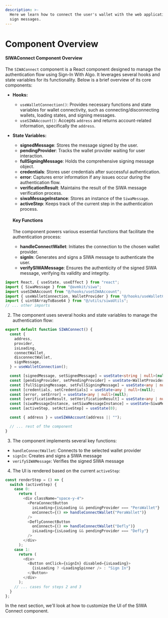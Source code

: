 ```yaml
---
description: >-
  Here we learn how to connect the user's wallet with the web application and
  sign messages.
---
```


# Component Overview

#### SIWAConnect Component Overview

The `SIWAConnect` component is a React component designed to manage the authentication flow using Sign-In With Algo. It leverages several hooks and state variables for its functionality. Below is a brief overview of its core components:

* **Hooks:**
  * `useWalletConnection()`: Provides necessary functions and state variables for wallet connectivity, such as connecting/disconnecting wallets, loading states, and signing messages.
  * `useSIWAAccount()`: Accepts `address` and returns account-related information, specifically the `address`.
*   **State Variables:**

    * **signedMessage**: Stores the message signed by the user.
    * **pendingProvider**: Tracks the wallet provider waiting for user interaction.
    * **fullSigningMessage**: Holds the comprehensive signing message object.
    * **credentials**: Stores user credentials after successful authentication.
    * **error**: Captures error information if any issues occur during the authentication flow.
    * **verificationResult**: Maintains the result of the SIWA message verification process.
    * **siwaMessageInstance**: Stores an instance of the `SiwaMessage`.
    * **activeStep**: Keeps track of the current step in the authentication process.



    #### Key Functions

    The component powers various essential functions that facilitate the authentication process:

    * **handleConnectWallet**: Initiates the connection to the chosen wallet provider.
    * **signIn**: Generates and signs a SIWA message to authenticate the user.
    * **verifySIWAMessage**: Ensures the authenticity of the signed SIWA message, verifying its validity and integrity.

```typescript
import React, { useState, useEffect } from "react";
import { SiwaMessage } from "@avmkit/siwa";
import useSIWAAccount from "@/hooks/useSIWAAccount";
import { useWalletConnection, WalletProvider } from "@/hooks/useWalletConnection";
import { uint8ArrayToBase64 } from "@/utils/siwaUtils";
// ... other imports
```

2. The component uses several hooks and state variables to manage the authentication flow:

```typescript
export default function SIWAConnect() {
  const {
    address,
    provider,
    isLoading,
    connectWallet,
    disconnectWallet,
    signMessage,
  } = useWalletConnection();

  const [signedMessage, setSignedMessage] = useState<string | null>(null);
  const [pendingProvider, setPendingProvider] = useState<WalletProvider | null>(null);
  const [fullSigningMessage, setFullSigningMessage] = useState<any | null>(null);
  const [credentials, setCredentials] = useState<any | null>(null);
  const [error, setError] = useState<any | null>(null);
  const [verificationResult, setVerificationResult] = useState<any | null>(null);
  const [siwaMessageInstance, setSiwaMessageInstance] = useState<SiwaMessage | null>(null);
  const [activeStep, setActiveStep] = useState(0);

  const { address } = useSIWAAccount(address || "");

  // ... rest of the component
}
```

3. The component implements several key functions:

* `handleConnectWallet`: Connects to the selected wallet provider
* `signIn`: Creates and signs a SIWA message
* `verifySIWAMessage`: Verifies the signed SIWA message

4. The UI is rendered based on the current `activeStep`:

```typescript
const renderStep = () => {
  switch (activeStep) {
    case 0:
      return (
        <div className="space-y-4">
          <PeraConnectButton
            isLoading={isLoading && pendingProvider === "PeraWallet"}
            onConnect={() => handleConnectWallet("PeraWallet")}
          />
          <DeflyConnectButton
            onConnect={() => handleConnectWallet("Defly")}
            isLoading={isLoading && pendingProvider === "Defly"}
          />
        </div>
      );
    case 1:
      return (
        <div>
          <Button onClick={signIn} disabled={isLoading}>
            {isLoading ? <LoadingSpinner /> : "Sign In"}
          </Button>
        </div>
      );
    // ... cases for steps 2 and 3
  }
};
```

In the next section, we'll look at how to customize the UI of the SIWA Connect component.
